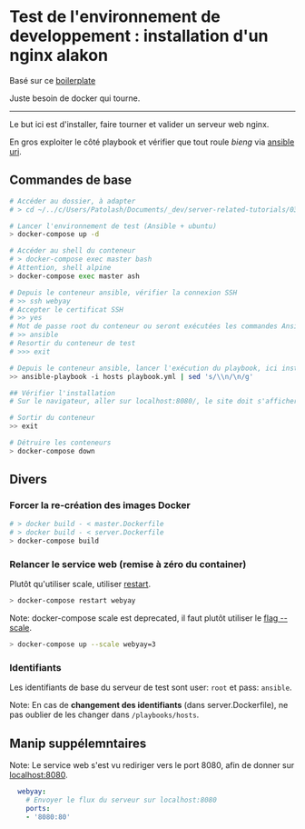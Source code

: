 # Test de l'environnement de developpement : installation d'un nginx alakon

Basé sur ce [boilerplate](https://github.com/youpiwaza/server-related-tutorials/tree/master/03-dev-env-composed-ansible-test/02-example-updated)

Juste besoin de docker qui tourne.

---

Le but ici est d'installer, faire tourner et valider un serveur web nginx.

En gros exploiter le côté playbook et vérifier que tout roule *bieng* via [ansible uri](https://docs.ansible.com/ansible/latest/modules/uri_module.html).

## Commandes de base

```bash
# Accéder au dossier, à adapter
# > cd ~/../c/Users/Patolash/Documents/_dev/server-related-tutorials/03-dev-env-composed-ansible-test/03-nginx-test

# Lancer l'environnement de test (Ansible + ubuntu)
> docker-compose up -d

# Accéder au shell du conteneur
# > docker-compose exec master bash
# Attention, shell alpine
> docker-compose exec master ash

# Depuis le conteneur ansible, vérifier la connexion SSH
# >> ssh webyay
# Accepter le certificat SSH
# >> yes
# Mot de passe root du conteneur ou seront exécutées les commandes Ansible, cf. server.Dockerfile
# >> ansible
# Resortir du conteneur de test
# >>> exit

# Depuis le conteneur ansible, lancer l'exécution du playbook, ici installation de git. En prenant en compte les retours à la ligne :)
>> ansible-playbook -i hosts playbook.yml | sed 's/\\n/\n/g'

## Vérifier l'installation
# Sur le navigateur, aller sur localhost:8080/, le site doit s'afficher

# Sortir du conteneur
>> exit

# Détruire les conteneurs
> docker-compose down
```

## Divers

### Forcer la re-création des images Docker

```bash
# > docker build - < master.Dockerfile
# > docker build - < server.Dockerfile
> docker-compose build
```

### Relancer le service web (remise à zéro du container)

Plutôt qu'utiliser scale, utiliser [restart](https://docs.docker.com/compose/reference/restart/).

```bash
> docker-compose restart webyay
```

Note: docker-compose scale est deprecated, il faut plutôt utiliser le [flag --scale](https://docs.docker.com/compose/reference/up/).

```bash
> docker-compose up --scale webyay=3
```

### Identifiants

Les identifiants de base du serveur de test sont user: `root` et pass: `ansible`.

Note: En cas de **changement des identifiants** (dans server.Dockerfile), ne pas oublier de les changer dans `/playbooks/hosts`.

## Manip suppélemntaires

Note: Le service web s'est vu rediriger vers le port 8080, afin de donner sur [localhost:8080](http://localhost:8080/).

```yaml
  webyay:
    # Envoyer le flux du serveur sur localhost:8080
    ports:
    - '8080:80'
```
